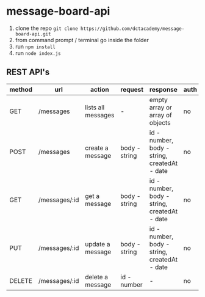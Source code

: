 # message-board-api

1. clone the repo `git clone https://github.com/dctacademy/message-board-api.git`
2. from command prompt / terminal go inside the folder 
3. run `npm install`
4. run `node index.js`

## REST API's

| method | url | action | request | response | auth |
|-----|-------|--------|---------|------| ------|
| GET | /messages | lists all messages | - | empty array or array of objects | no | 
| POST | /messages | create a message | body - string | id - number, body - string, createdAt - date | no |
| GET | /messages/:id | get a message | body - string | id - number, body - string, createdAt - date | no |
| PUT | /messages/:id | update a message | body - string | id - number, body - string, createdAt - date | no |
| DELETE | /messages/:id | delete a message | id - number | - | no |
